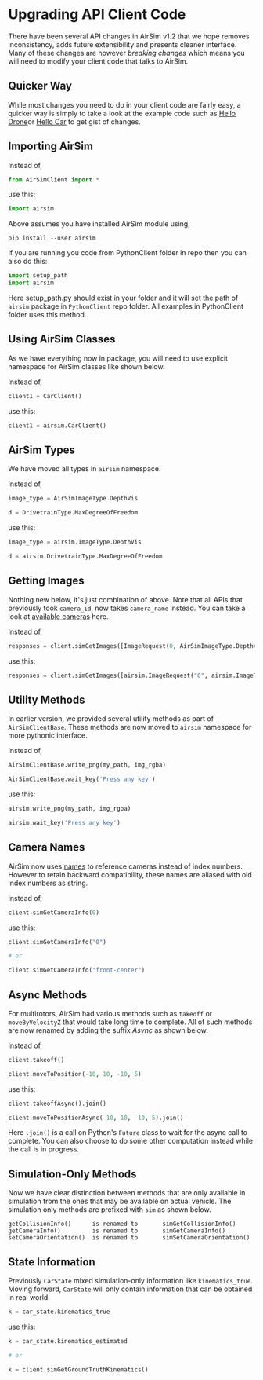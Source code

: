 # Upgrading API Client Code
There have been several API changes in AirSim v1.2 that we hope removes inconsistency, adds future extensibility and presents cleaner interface. Many of these changes are however *breaking changes* which means you will need to modify your client code that talks to AirSim.

## Quicker Way
While most changes you need to do in your client code are fairly easy, a quicker way is simply to take a look at the example code such as [Hello Drone](https://github.com/Microsoft/AirSim/tree/main/PythonClient//multirotor/hello_drone.py)or [Hello Car](https://github.com/Microsoft/AirSim/tree/main/PythonClient//car/hello_car.py) to get gist of changes.

## Importing AirSim
Instead of,

```python
from AirSimClient import *
```
use this:

```python
import airsim
```

Above assumes you have installed AirSim module using, 
```
pip install --user airsim
```

If you are running you code from PythonClient folder in repo then you can also do this:

```python
import setup_path 
import airsim
```

Here setup_path.py should exist in your folder and it will set the path of `airsim` package in `PythonClient` repo folder. All examples in PythonClient folder uses this method.

## Using AirSim Classes
As we have everything now in package, you will need to use explicit namespace for AirSim classes like shown below.

Instead of,

```python
client1 = CarClient()
```

use this:

```python
client1 = airsim.CarClient()
```

## AirSim Types

We have moved all types in `airsim` namespace.

Instead of,

```python
image_type = AirSimImageType.DepthVis

d = DrivetrainType.MaxDegreeOfFreedom
```

use this:

```python
image_type = airsim.ImageType.DepthVis

d = airsim.DrivetrainType.MaxDegreeOfFreedom
```

## Getting Images

Nothing new below, it's just combination of above. Note that all APIs that previously took `camera_id`, now takes `camera_name` instead. You can take a look at [available cameras](image_apis.md#avilable_cameras) here.

Instead of,

```python
responses = client.simGetImages([ImageRequest(0, AirSimImageType.DepthVis)])
```

use this:

```python
responses = client.simGetImages([airsim.ImageRequest("0", airsim.ImageType.DepthVis)])
```

## Utility Methods
In earlier version, we provided several utility methods as part of `AirSimClientBase`. These methods are now moved to `airsim` namespace for more pythonic interface.

Instead of,

```python
AirSimClientBase.write_png(my_path, img_rgba) 

AirSimClientBase.wait_key('Press any key')
```

use this:

```python
airsim.write_png(my_path, img_rgba)

airsim.wait_key('Press any key')
```

## Camera Names
AirSim now uses [names](image_apis.md#available_cameras) to reference cameras instead of index numbers. However to retain backward compatibility, these names are aliased with old index numbers as string.

Instead of,

```python
client.simGetCameraInfo(0)
```

use this:

```python
client.simGetCameraInfo("0")

# or

client.simGetCameraInfo("front-center")
```

## Async Methods
For multirotors, AirSim had various methods such as `takeoff` or `moveByVelocityZ` that would take long time to complete. All of such methods are now renamed by adding the suffix *Async* as shown below.

Instead of,

```python
client.takeoff()

client.moveToPosition(-10, 10, -10, 5)
```

use this:

```python
client.takeoffAsync().join()

client.moveToPositionAsync(-10, 10, -10, 5).join()
```

Here `.join()` is a call on Python's `Future` class to wait for the async call to complete. You can also choose to do some other computation instead while the call is in progress.

## Simulation-Only Methods
Now we have clear distinction between methods that are only available in simulation from the ones that may be available on actual vehicle. The simulation only methods are prefixed with `sim` as shown below.

```
getCollisionInfo()      is renamed to       simGetCollisionInfo()
getCameraInfo()         is renamed to       simGetCameraInfo()
setCameraOrientation()  is renamed to       simSetCameraOrientation()
```

## State Information
Previously `CarState` mixed simulation-only information like `kinematics_true`. Moving forward, `CarState` will only contain information that can be obtained in real world.

```python
k = car_state.kinematics_true
```

use this:

```python
k = car_state.kinematics_estimated

# or

k = client.simGetGroundTruthKinematics()
```